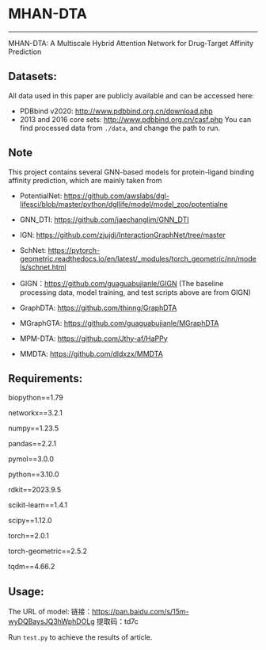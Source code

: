 # MHAN-DTA
---
MHAN-DTA: A Multiscale Hybrid Attention  Network for Drug-Target Affinity Prediction

## Datasets:
All data used in this paper are publicly available and can be accessed here:  
- PDBbind v2020: http://www.pdbbind.org.cn/download.php  
- 2013 and 2016 core sets: http://www.pdbbind.org.cn/casf.php
You can find processed data from `./data`, and change the path to run.

## Note 
This project contains several GNN-based models for protein-ligand binding affinity prediction, which are mainly taken from

- PotentialNet: https://github.com/awslabs/dgl-lifesci/blob/master/python/dgllife/model/model_zoo/potentialne

- GNN_DTI: https://github.com/jaechanglim/GNN_DTI

- IGN: https://github.com/zjujdj/InteractionGraphNet/tree/master

- SchNet: https://pytorch-geometric.readthedocs.io/en/latest/_modules/torch_geometric/nn/models/schnet.html

- GIGN：https://github.com/guaguabujianle/GIGN
(The baseline processing data, model training, and test scripts above are from GIGN)

- GraphDTA: https://github.com/thinng/GraphDTA

- MGraphGTA: https://github.com/guaguabujianle/MGraphDTA

- MPM-DTA: https://github.com/Jthy-af/HaPPy

- MMDTA: https://github.com/dldxzx/MMDTA



## Requirements:
biopython==1.79

networkx==3.2.1

numpy==1.23.5

pandas==2.2.1

pymol==3.0.0

python==3.10.0

rdkit==2023.9.5

scikit-learn==1.4.1

scipy==1.12.0

torch==2.0.1 

torch-geometric==2.5.2

tqdm==4.66.2
## Usage:
The URL of model: 链接：https://pan.baidu.com/s/15m-wyDQBaysJQ3hWphDOLg 提取码：td7c 

Run `test.py` to achieve the results of article.

